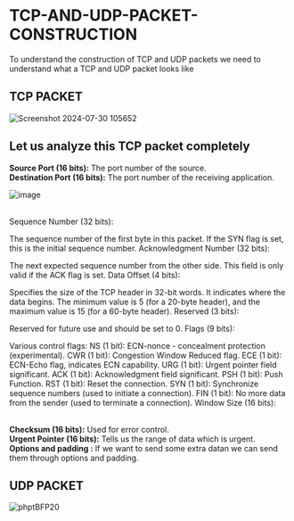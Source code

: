 # TCP-AND-UDP-PACKET-CONSTRUCTION
<P> To understand the construction of TCP and UDP packets we need to understand what a TCP and UDP packet looks like</P>
<h2>TCP PACKET</h2>

![Screenshot 2024-07-30 105652](https://github.com/user-attachments/assets/a78a9c99-e801-4cc9-a8a7-a51f78377296)
<h2>Let us analyze this TCP packet completely</h2>
<B>Source Port (16 bits):</B>
The port number of the source.
<br>
<b>Destination Port (16 bits):</b>
The port number of the receiving application.

![image](https://github.com/user-attachments/assets/069dec71-5d2a-4239-bd68-1c5242cdf48c)


<br>
Sequence Number (32 bits):

The sequence number of the first byte in this packet. If the SYN flag is set, this is the initial sequence number.
Acknowledgment Number (32 bits):

The next expected sequence number from the other side. This field is only valid if the ACK flag is set.
Data Offset (4 bits):

Specifies the size of the TCP header in 32-bit words. It indicates where the data begins. The minimum value is 5 (for a 20-byte header), and the maximum value is 15 (for a 60-byte header).
Reserved (3 bits):

Reserved for future use and should be set to 0.
Flags (9 bits):

Various control flags:
NS (1 bit): ECN-nonce - concealment protection (experimental).
CWR (1 bit): Congestion Window Reduced flag.
ECE (1 bit): ECN-Echo flag, indicates ECN capability.
URG (1 bit): Urgent pointer field significant.
ACK (1 bit): Acknowledgment field significant.
PSH (1 bit): Push Function.
RST (1 bit): Reset the connection.
SYN (1 bit): Synchronize sequence numbers (used to initiate a connection).
FIN (1 bit): No more data from the sender (used to terminate a connection).
Window Size (16 bits):

<br>
<b>Checksum (16 bits):</b>
Used for error control.
<br>
<B>Urgent Pointer (16 bits):</b>
Tells us the range of data which is urgent.
<br>
<b>Options and padding :</b>
If we want to send some extra datan we can send them through options and padding.
<br>
<h2>UDP PACKET</h2>

![phptBFP20](https://github.com/user-attachments/assets/a4da21fc-0a6a-43f0-aa19-5359e0569295)





